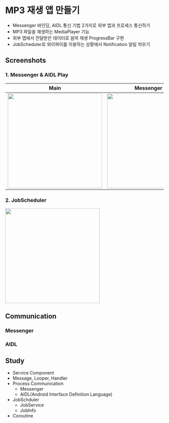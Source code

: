 # MP3 재생 앱 만들기
* Messenger 바인딩, AIDL 통신 기법 2가지로 외부 앱과 프로세스 통신하기
* MP3 파일을 재생하는 MediaPlayer 기능
* 외부 앱에서 전달받은 데이터로 음악 재생 ProgressBar 구현
* JobScheduler로 와이파이를 이용하는 상황에서 Notification 알림 띄우기

## Screenshots
### 1. Messenger & AIDL Play
|Main|Messenger Play|AIDL Play|
|:-:|:-:|:-:|
|<img src="https://user-images.githubusercontent.com/86085387/150972052-9f302000-f12b-4793-b091-35708e3916d8.png" width="300" />|<img src="https://user-images.githubusercontent.com/86085387/150972062-9055cd3e-050a-4d81-9af1-23e9c868cea2.png" width="300" />|<img src="https://user-images.githubusercontent.com/86085387/150972073-7f30a41a-0f94-47c8-aa9f-ac13ef468604.png" width="300" /> |


### 2. JobScheduler
<img src="https://user-images.githubusercontent.com/86085387/150972087-1b47ef9c-f364-466b-91d6-780ac34aa5b5.png" width="300" />


## Communication
### Messenger
### AIDL


## Study
* Service Component
* Message, Looper, Handler
* Process Communication
  * Messenger
  * AIDL(Android Interface Definition Language)
* JobSchduler
  * JobService
  * JobInfo
* Coroutine
